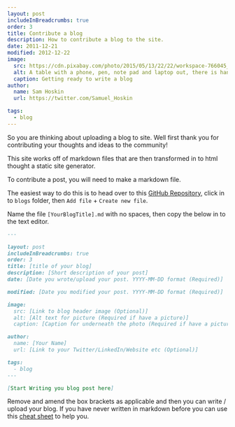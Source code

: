 ```yaml
---
layout: post
includeInBreadcrumbs: true
order: 3
title: Contribute a blog
description: How to contribute a blog to the site.
date: 2011-12-21
modified: 2012-12-22
image:
  src: https://cdn.pixabay.com/photo/2015/05/13/22/22/workspace-766045_1280.jpg
  alt: A table with a phone, pen, note pad and laptop out, there is hand with red nail polish hovered over the laptop.
  caption: Getting ready to write a blog
author:
  name: Sam Hoskin
  url: https://twitter.com/Samuel_Hoskin

tags:
  - blog
---
```


So you are thinking about uploading a blog to site. Well first thank you for contributing your thoughts and ideas to the community!

This site works off of markdown files that are then transformed in to html thought a static site generator. 

To contribute a post, you will need to make a markdown file.

The easiest way to do this is to head over to this [GitHub Repository](https://github.com/Samuel-Hoskin/DeliverConSite), click in to `blogs` folder, then `Add file` + `Create new file`.

Name the file `[YourBlogTitle].md` with no spaces, then copy the below in to the text editor.

```markdown
---

layout: post
includeInBreadcrumbs: true
order: 3
title: [title of your blog]
description: [Short description of your post]
date: [Date you wrote/upload your post. YYYY-MM-DD format (Required)]

modified: [Date you modified your post. YYYY-MM-DD format (Required)]

image:
  src: [Link to blog header image (Optional)]
  alt: [Alt text for picture (Required if have a picture)]
  caption: [Caption for underneath the photo (Required if have a picture)]

author:
  name: [Your Name]
  url: [Link to your Twitter/LinkedIn/Website etc (Optional)]

tags:
  - blog
---

[Start Writing you blog post here]

```

Remove and amend the box brackets as applicable and then you can write / upload your blog. If you have never written in markdown before you can use this [cheat sheet](https://www.markdownguide.org/cheat-sheet/) to help you.